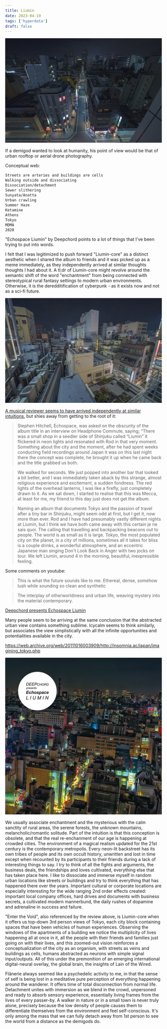 ```yaml
---
title: Liumin
date: 2023-04-19
tags: ['hyperdata']
draft: false
---
```


![](/images/austinyhou2.jpg)

If a demigod wanted to look at humanity, his point of view would be that of urban rooftop or aerial drone photography.

Conceptual web:
```
Streets are arteries and buildings are cells
Walking outside and dissociating
Dissociation/detachment
Sewer slithering
Sunyata/Anatta
Urban crawling
Summer Haze
Ketamine
Athens
Tokyo
MDMA
2020
```

"Echospace Liumin" by Deepchord points to a lot of things that I've been trying to put into words.

I felt that I was legitimized to push forward "Liumin-core" as a distinct aesthetic when I shared the album to friends and it was picked up as a meme immediately, as they independently arrived at similar thoughts thoughts I had about it. A tl;dr of Liumin-core might revolve around the semantic shift of the word "enchantment" from being connected with stereotypical rural fantasy settings to modern urban environments. Otherwise, it is the deredditification of cyberpunk - as it exists now and not as a sci-fi future.

![](/images/austinyhou1.jpg)

[A musical reviewer seems to have arrived independently at similar intuitions](https://rateyourmusic.com/music-review/cub1/deepchord-presents-echospace/liumin/100289455), but shies away from getting to the root of it:
> Stephen Hitchell, Echospace, was asked on the obscurity of the album title in an interview on Headphone Commute, saying;
“There was a small shop in a seedier side of Shinjuku called “Liumin” it flickered in neon lights and resonated with Rod in that very moment. Something about the city and the moment, after he had spent weeks conducting field recordings around Japan it was on this last night there the concept was complete, he brought it up when he came back and the title grabbed us both.

> We walked for seconds. We just popped into another bar that looked a bit better, and I was immediately taken aback by this strange, almost religious experience and excitement, a sudden fondness. The red lights of the overhead lanterns, I was like a firefly, just completely drawn to it. As we sat down, I started to realise that this was Mecca, at least for me, my friend to this day just does not get the album.

> Naming an album that documents Tokyo and the passion of travel after a tiny bar in Shinjuku, might seem odd at first, but I get it, now more than ever. Rod and I have had presumably vastly different nights at Liumin, but I think we have both came away with this certain je ne sais quoi. The calling that travelling and backpacking beacons out to people. The world is as small as it is large. Tokyo, the most populated city on the planet, in a city of millions, sometimes all it takes for bliss is a couple drinks, a wonderful atmosphere, and an eccentric Japanese man singing Don't Look Back in Anger with two jocks on tour. We left Liumin, around 4 in the morning, beautiful, inexpressible feeling.

Some comments on youtube:
> This is what the future sounds like to me. Ethereal, dense, somehow lush while sounding so clean and synthetic

> The interplay of otherworldiness and urban life, weaving mystery into the material contemporary.

[Deepchord presents Echospace Liumin](https://www.youtube.com/watch?v=qGPZpr5H9Sk)

Many people seem to be arriving at the same conclusion that the abstracted urban view contains something sublime. Icycalm seems to think similarly, but associates the view simplistically with all the infinite opportunities and potentialities available in the city.

https://web.archive.org/web/20111016003909/http://insomnia.ac/japan/imagining_tokyo.php

![](/images/echospace_liumin.jpg)

We usually associate enchantment and the mysterious with the calm sanctity of rural areas, the serene forests, the unknown mountains, melancholic/romantic solitude. Part of the intuition is that this conception is obsolete, and that the real re-enchanment of our age is happening at crowded cities. The environment of a magical realism updated for the 21st century is the contemporary metropolis. Every neon-lit backstreet has its own tribes of people and its own occult history, unwritten and lost in time except when recounted by its participants to their friends during a lack of interesting things to say. I try to think of all the fights and arguments, the business deals, the friendships and loves cultivated, everything else that has taken place here. I like to dissociate and immerse myself in random urban locations like streets or buildings and try to think everything that has happened there over the years. Important cultural or corporate locations are especially interesting for the wide ranging 2nd order effects created: important local company offices, hard drives and documents with business secrets, a cultivated modern mannerbund, the daily rushes of dopamine and adrenaline in success and failure.

"Enter the Void", also referenced by the review above, is Liumin-core when it offers us top-down 3rd person views of Tokyo, each city block containing spaces that have been vehicles of human experiences. Observing the windows of the apartments of a building we notice the multiplicity of lives happening all at once in it, all the people with their friends and families just going on with their lives, and this zoomed-out vision reinforces a conceptualization of the city as an organism, with streets as veins and buildings as cells, humans abstracted as neurons with simple signal input/outputs. All of this under the premonition of an emerging international digital-neural overlay, the global brain, the insights of Lain of the Wired.

Flânerie always seemed like a psychedelic activity to me, in that the sense of self is being lost in a meditative pure perception of everything happening around the wanderer. It offers time of total disconnection from normal life. Detachment unites with immersion as we blend in the crowd, unpersoned and ready to absorb sensory experience, essentially living frames from the lives of every passer-by. A walker in nature or in a small town is never truly alone, precisely because the low density of people causes them to differentiate themselves from the environment and feel self-conscious. It's only among the mass that we can fully detach away from 1st person to see the world from a distance as the demigods do.
